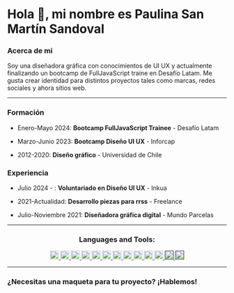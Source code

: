<h1>Hola 👋, mi nombre es Paulina San Martín Sandoval</h1>
<h3>Acerca de mi</h3>
<p>Soy una diseñadora gráfica con conocimientos de UI UX y actualmente finalizando un bootcamp de FullJavaScript traine en Desafío Latam. Me gusta crear identidad para distintos proyectos tales como marcas, redes sociales y ahora sitios web.</p>
<hr>
	<h3>Formación</h3>
<ul>
	<li><p>Enero-Mayo 2024: <strong>Bootcamp FullJavaScript Trainee</strong><italic> - Desafío Latam</italic></p></li>
			<li><p>Marzo-Junio 2023: <strong>Bootcamp Diseño UI UX</strong><italic> - Inforcap</italic></p></li>
	<li><p>2012-2020: <strong>Diseño gráfico</strong><italic> - Universidad de Chile</italic></p></li>

		
</ul>
<h3>Experiencia</h3>
<ul>
	<li><p>Julio 2024 - : <strong>Voluntariado en Diseño UI UX</strong> - Inkua</p></li>
		<li><p>2021-Actualidad: <strong>Desarrollo piezas para rrss</strong> - Freelance</p></li>
<li><p>Julio-Noviembre 2021: <strong>Diseñadora gráfica digital</strong> - Mundo Parcelas</p></li>
</ul>
<hr>
<h3 align="center">Languages and Tools:</h3>
<p align="center" > <a href="https://www.w3.org/html/" target="_blank" rel="noreferrer"> <img src="https://img.shields.io/badge/html5-%23E34F26.svg?style=for-the-badge&logo=html5&logoColor=white" alt="html5" height="20"/></a><a href="https://www.w3schools.com/css/" target="_blank" rel="noreferrer"> <img src="https://img.shields.io/badge/css3-%231572B6.svg?style=for-the-badge&logo=css3&logoColor=white" alt="css3" height="20"/>  </a>
	<a href="https://developer.mozilla.org/en-US/docs/Web/JavaScript" target="_blank" rel="noreferrer"> <img src="https://img.shields.io/badge/javascript-%23323330.svg?style=for-the-badge&logo=javascript&logoColor=%23F7DF1E" alt="javascript" height="20"/> </a>
	<a href="https://getbootstrap.com" target="_blank" rel="noreferrer"> <img src="https://img.shields.io/badge/bootstrap-%238511FA.svg?style=for-the-badge&logo=bootstrap&logoColor=white" alt="bootstrap" height="20"/> </a>  <a href="https://expressjs.com" target="_blank" rel="noreferrer"> <img src="https://img.shields.io/badge/express.js-%23404d59.svg?style=for-the-badge&logo=express&logoColor=%2361DAFB" alt="express" height="20"/> </a>
	<a href="https://nodejs.org" target="_blank" rel="noreferrer"> <img src="https://img.shields.io/badge/node.js-6DA55F?style=for-the-badge&logo=node.js&logoColor=white" alt="nodejs" height="20"/> </a> 
	<a href="https://www.postgresql.org" target="_blank" rel="noreferrer"> <img src="https://img.shields.io/badge/postgres-%23316192.svg?style=for-the-badge&logo=postgresql&logoColor=white" alt="postgresql" height="20"/> </a>
	<a href="https://www.figma.com/" target="_blank" rel="noreferrer"> <img src="https://img.shields.io/badge/figma-%23F24E1E.svg?style=for-the-badge&logo=figma&logoColor=white" alt="figma" height="20"/> </a> <a href="https://www.adobe.com/in/products/illustrator.html" target="_blank" rel="noreferrer"> <img src="https://img.shields.io/badge/adobe%20illustrator-%23FF9A00.svg?style=for-the-badge&logo=adobe%20illustrator&logoColor=white" alt="illustrator" height="20"/> </a>  
	<a href="https://www.photoshop.com/en" target="_blank" rel="noreferrer"> <img src="https://img.shields.io/badge/adobe%20photoshop-%2331A8FF.svg?style=for-the-badge&logo=adobe%20photoshop&logoColor=white" alt="photoshop" height="20"/> </a> 
	<a href="https://www.photoshop.com/en" target="_blank" rel="noreferrer"> <img src="https://img.shields.io/badge/Adobe%20InDesign-49021F?style=for-the-badge&logo=adobeindesign&logoColor=white" alt="inDesign" height="20"/> </a> 
		<a href="" target="_blank" rel="noreferrer"> <img src="https://img.shields.io/badge/Adobe%20Premiere%20Pro-9999FF.svg?style=for-the-badge&logo=Adobe%20Premiere%20Pro&logoColor=white" alt="premiere" height="20"/> </a>
		<a href="" target="_blank" rel="noreferrer"> <img src="https://img.shields.io/badge/Adobe%20After%20Effects-9999FF.svg?style=for-the-badge&logo=Adobe%20After%20Effects&logoColor=white" alt="AfterEfects" height="20"/> </a> 
</p>
<hr>
<h3 align="left">¿Necesitas una maqueta para tu proyecto? ¡Hablemos!</h3>
